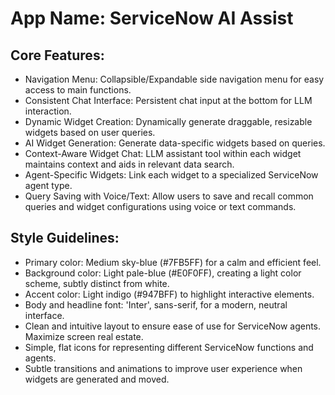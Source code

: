 # **App Name**: ServiceNow AI Assist

## Core Features:

- Navigation Menu: Collapsible/Expandable side navigation menu for easy access to main functions.
- Consistent Chat Interface: Persistent chat input at the bottom for LLM interaction.
- Dynamic Widget Creation: Dynamically generate draggable, resizable widgets based on user queries.
- AI Widget Generation: Generate data-specific widgets based on queries.
- Context-Aware Widget Chat: LLM assistant tool within each widget maintains context and aids in relevant data search.
- Agent-Specific Widgets: Link each widget to a specialized ServiceNow agent type.
- Query Saving with Voice/Text: Allow users to save and recall common queries and widget configurations using voice or text commands.

## Style Guidelines:

- Primary color: Medium sky-blue (#7FB5FF) for a calm and efficient feel.
- Background color: Light pale-blue (#E0F0FF), creating a light color scheme, subtly distinct from white.
- Accent color: Light indigo (#947BFF) to highlight interactive elements.
- Body and headline font: 'Inter', sans-serif, for a modern, neutral interface.
- Clean and intuitive layout to ensure ease of use for ServiceNow agents. Maximize screen real estate.
- Simple, flat icons for representing different ServiceNow functions and agents.
- Subtle transitions and animations to improve user experience when widgets are generated and moved.